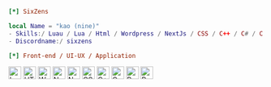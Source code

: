```ini
[*] SixZens
```

```lua
local Name = "kao (nine)"
- Skills:/ Luau / Lua / Html / Wordpress / NextJs / CSS / C++ / C# / C / Python / Kotlin / NuxtJs / vue 
- Discordname:/ sixzens
```

```ini
[*] Front-end / UI-UX / Application
```
[<img src="https://img.shields.io/badge/Lua-2C2D72?&logo=Lua" title="Lua" height="25" />](https://www.lua.org/)
[<img src="https://img.shields.io/badge/HTML5-E34F26?logo=html5&logoColor=FFFFFF" title="HTML" height="25" />](https://www.w3schools.com/html/)
[<img src="https://img.shields.io/badge/Wordpress-21759B?logo=wordpress&logoColor=FFFFFF" title="Wordpress" height="25" />](https://wordpress.com/)
[<img src="https://img.shields.io/badge/Next.js-282C34?logo=next.js&logoColor=FFFFFF" title="Next.js" height="25" />](https://nextjs.org/)
[<img src="https://img.shields.io/badge/Nuxt.js-00DC82?logo=nuxt.js&logoColor=FFFFFF" title="Next.js" height="25" />](https://nuxt.com/)
[<img src="https://img.shields.io/badge/CSS3-1572B6?logo=css3&logoColor=FFFFFF" title="CSS" height="25" />](https://www.w3schools.com/css/)
[<img src="https://img.shields.io/badge/C++-00599C?logo=cplusplus&logoColor=FFFFFF" title="C++" height="25" />](https://www.w3schools.com/cpp/default.asp)
[<img src="https://img.shields.io/badge/C-A8B9CC?logo=c&logoColor=FFFFFF" title="C" height="25" />](https://www.w3schools.com/c/index.php)
[<img src="https://img.shields.io/badge/Python-3776AB?logo=python&logoColor=FFFFFF" title="Python" height="25" />](https://www.python.org/)
[<img src="https://img.shields.io/badge/Roblox-Studio-00A2FF?&logo=robloxstudio?" title="RobloxStudio" height="25" />](https://create.roblox.com/landing)
